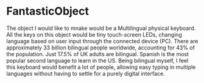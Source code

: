 # FantasticObject
The object I would like to mnake would be a Multilingual physical keyboard. All the keys on this object would be tiny touch-screen LEDs, changing language based on user input through the connected device (PC).
There are approximately 33 billion bilingual people worldwide, accounting for 43% of the population. Just 17.5% of UK adults are bilingual. Spanish is the most popular second language to learn in the US. Being bilingual myself, I feel this keyboard would benefit a lot of people, allowing easy typing in multiple languages without having to settle for a purely digital interface.
